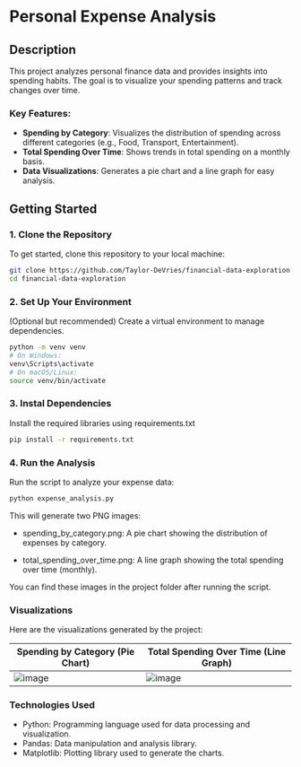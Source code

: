 # Personal Expense Analysis

## Description

This project analyzes personal finance data and provides insights into spending habits. The goal is to visualize your spending patterns and track changes over time.

### Key Features:

- **Spending by Category**: Visualizes the distribution of spending across different categories (e.g., Food, Transport, Entertainment).
- **Total Spending Over Time**: Shows trends in total spending on a monthly basis.
- **Data Visualizations**: Generates a pie chart and a line graph for easy analysis.

## Getting Started

### 1. Clone the Repository

To get started, clone this repository to your local machine:

```bash
git clone https://github.com/Taylor-DeVries/financial-data-exploration
cd financial-data-exploration
```

### 2. Set Up Your Environment

(Optional but recommended) Create a virtual environment to manage dependencies.

```bash
python -m venv venv
# On Windows:
venv\Scripts\activate
# On macOS/Linux:
source venv/bin/activate
```

### 3. Instal Dependencies

Install the required libraries using requirements.txt

```bash
pip install -r requirements.txt
```

### 4. Run the Analysis

Run the script to analyze your expense data:

```bash
python expense_analysis.py
```

This will generate two PNG images:

- spending_by_category.png: A pie chart showing the distribution of expenses by category.

- total_spending_over_time.png: A line graph showing the total spending over time (monthly).

You can find these images in the project folder after running the script.

### Visualizations

Here are the visualizations generated by the project:

| Spending by Category (Pie Chart) | Total Spending Over Time (Line Graph) |
| --- | --- |
| ![image](https://github.com/user-attachments/assets/db90ec69-88ba-4db8-b74f-aadd38ef69ee) | ![image](https://github.com/user-attachments/assets/fbfd7e2b-3992-4575-8770-402e6ca85ff9) |


### Technologies Used

- Python: Programming language used for data processing and visualization.
- Pandas: Data manipulation and analysis library.
- Matplotlib: Plotting library used to generate the charts.
